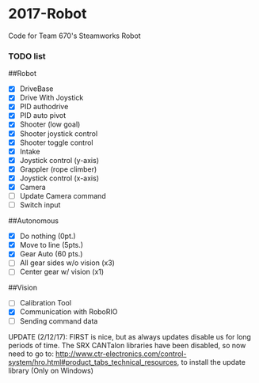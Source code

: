# 2017-Robot
Code for Team 670's Steamworks Robot

### TODO list

##Robot

- [x] DriveBase
- [x] 	Drive With Joystick
- [x] 	PID authodrive
- [x] 	PID auto pivot
- [x] Shooter (low goal)
- [x] 	Shooter joystick control
- [x]	Shooter toggle control
- [x] Intake 
- [x] 	Joystick control (y-axis)
- [x] Grappler (rope climber)
- [x] 	Joystick control (x-axis)
- [x] Camera
- [ ]	Update Camera command
- [ ]	Switch input

##Autonomous

- [x] Do nothing (0pt.)
- [x] Move to line (5pts.)
- [x] Gear Auto (60 pts.)
- [ ] 	All gear sides w/o vision (x3)
- [ ]	Center gear w/ vision (x1)

##Vision

- [ ] Calibration Tool
- [x] Communication with RoboRIO
- [ ] 	Sending command data

UPDATE (2/12/17): FIRST is nice, but as always updates disable us for long periods of time. The SRX CANTalon libraries have been disabled, so now need to go to: http://www.ctr-electronics.com/control-system/hro.html#product_tabs_technical_resources, to install the update library (Only on Windows)
